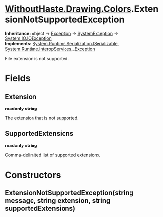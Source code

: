 # [WithoutHaste.Drawing.Colors](TableOfContents.WithoutHaste.Drawing.Colors.md).ExtensionNotSupportedException

**Inheritance:** object → [Exception](https://docs.microsoft.com/en-us/dotnet/api/system.exception) → [SystemException](https://docs.microsoft.com/en-us/dotnet/api/system.systemexception) → [System.IO.IOException](https://docs.microsoft.com/en-us/dotnet/api/system.io.ioexception)  
**Implements:** [System.Runtime.Serialization.ISerializable](https://docs.microsoft.com/en-us/dotnet/api/system.runtime.serialization.iserializable), [System.Runtime.InteropServices._Exception](https://docs.microsoft.com/en-us/dotnet/api/system.runtime.interopservices._exception)  

File extension is not supported.  

# Fields

## Extension

**readonly string**  

The extension that is not supported.  

## SupportedExtensions

**readonly string**  

Comma-delimited list of supported extensions.  

# Constructors

## ExtensionNotSupportedException(string message, string extension, string supportedExtensions)

